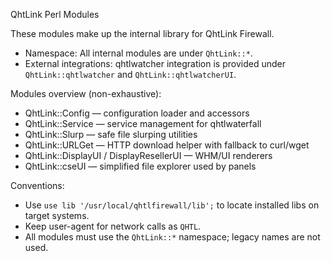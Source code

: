 QhtLink Perl Modules

These modules make up the internal library for QhtLink Firewall.

- Namespace: All internal modules are under `QhtLink::*`.
- External integrations: qhtlwatcher integration is provided under `QhtLink::qhtlwatcher` and `QhtLink::qhtlwatcherUI`.

Modules overview (non-exhaustive):
- QhtLink::Config — configuration loader and accessors
- QhtLink::Service — service management for qhtlwaterfall
- QhtLink::Slurp — safe file slurping utilities
- QhtLink::URLGet — HTTP download helper with fallback to curl/wget
- QhtLink::DisplayUI / DisplayResellerUI — WHM/UI renderers
- QhtLink::cseUI — simplified file explorer used by panels

Conventions:
- Use `use lib '/usr/local/qhtlfirewall/lib';` to locate installed libs on target systems.
- Keep user-agent for network calls as `QHTL`.
- All modules must use the `QhtLink::*` namespace; legacy names are not used.
